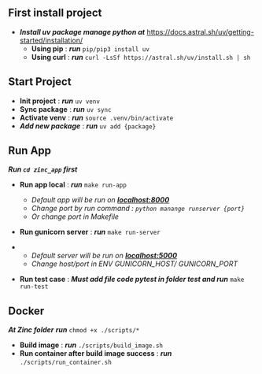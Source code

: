 ## First install project
- ***Install uv package manage python at*** https://docs.astral.sh/uv/getting-started/installation/
  + **Using pip** : ***run*** ```pip/pip3 install uv```
  + **Using curl** : ***run*** ```curl -LsSf https://astral.sh/uv/install.sh | sh```

## Start Project
- **Init project** : ***run*** ``` uv venv ```
- **Sync package** : ***run*** ``` uv sync ```
- **Activate venv** : ***run*** ``` source .venv/bin/activate ```
- ***Add new package*** :  ***run*** ``` uv add {package} ```

## Run App
***Run ``` cd zinc_app ``` first***
- **Run app local** : ***run*** ``` make run-app ```
  
  + *Default app will be run on **<u>localhost:8000</u>***
  + *Change port by run command : ```python manange runserver {port}```*
  + *Or change port in Makefile*
  
  
- **Run gunicorn server** : ***run*** ``` make run-server ```
- 
  + *Default server will be run on **<u>localhost:5000</u>***
  + *Change host/port in ENV GUNICORN_HOST/ GUNICORN_PORT*
  
- **Run test case** : ***Must add file code pytest in folder test and run*** ``` make run-test ```

## Docker
***At Zinc folder*** ***run*** ``` chmod +x ./scripts/* ```
- **Build image** : ***run*** ``` ./scripts/build_image.sh ```
- **Run container after build image success** : ***run*** ``` ./scripts/run_container.sh ```